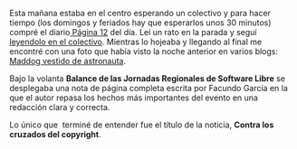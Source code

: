 <html><body><p>Esta mañana estaba en el centro esperando un colectivo y para hacer tiempo (los domingos y feriados hay que esperarlos unos 30 minutos) compré el diario<a href="http://www.pagina12.com.ar/" target="_self"> Página 12</a> del día. Leí un rato en la parada y seguí <a title="línea 14" href="http://galeria.juanjoconti.com.ar/index.php?album=fotos-desde-el-camino&amp;image=200808241059251_3426132759.jpg" target="_blank">leyendolo en el colectivo</a>. Mientras lo hojeaba y llegando al final me encontré con una foto que había visto la noche anterior en varios blogs: <a title="Maddog" href="http://galeria.juanjoconti.com.ar/index.php?album=fotos-desde-el-camino&amp;image=200808241128171_3426132759.jpg" target="_blank">Maddog vestido de astronauta</a>.



Bajo la volanta <strong>Balance de las Jornadas Regionales de Software Libre</strong> se desplegaba una nota de página completa escrita por Facundo García en la que el autor repasa los hechos más importantes del evento en una redacción clara y correcta.



Lo único que  terminé de entender fue el título de la noticia, <strong>Contra los cruzados del copyright</strong>.</p></body></html>